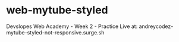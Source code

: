 # web-mytube-styled
Devslopes Web Academy - Week 2 - Practice
Live at: andreycodez-mytube-styled-not-responsive.surge.sh
